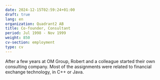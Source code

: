 ```yaml
---
date: 2024-12-15T02:59:24+01:00
draft: true
lang: en
organization: Quadrant2 AB
title: Co-founder, Consultant
period: Jul 1998 - Nov 1999
weight: 850
cv-section: employment
type: cv
---
```


After a few years at OM Group, Robert and a colleague started their own consulting company. Most of the assignments were related to financial exchange technology, in C++ or Java.
